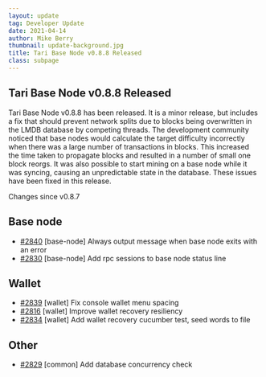 ```yaml
---
layout: update
tag: Developer Update
date: 2021-04-14
author: Mike Berry
thumbnail: update-background.jpg
title: Tari Base Node v0.8.8 Released
class: subpage
---
```


## Tari Base Node v0.8.8 Released

Tari Base Node v0.8.8 has been released. It is a minor release, but includes a fix that should prevent network splits due to blocks being overwritten
in the LMDB database by competing threads. The development community noticed that base nodes would calculate the target difficulty incorrectly when there was a large number of transactions in blocks. This increased the time taken to propagate blocks and resulted in a number of small one block reorgs.
It was also possible to start mining on a base node while it was syncing, causing an unpredictable state in the database. These issues have been fixed in this release.

Changes since v0.8.7

## Base node

- [#2840](https://github.com/tari-project/tari/pull/2840) [base-node] Always output message when base node exits with an error
- [#2830](https://github.com/tari-project/tari/pull/2830) [base-node] Add rpc sessions to base node status line

## Wallet

- [#2839](https://github.com/tari-project/tari/pull/2839) [wallet] Fix console wallet menu spacing
- [#2816](https://github.com/tari-project/tari/pull/2816) [wallet] Improve wallet recovery resiliency
- [#2834](https://github.com/tari-project/tari/pull/2834) [wallet] Add wallet recovery cucumber test, seed words to file

## Other

- [#2829](https://github.com/tari-project/tari/pull/2829) [common] Add database concurrency check
